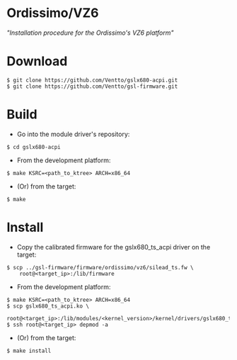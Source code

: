 Ordissimo/VZ6
=============

*"Installation procedure for the Ordissimo's VZ6 platform"*

# Download

```
$ git clone https://github.com/Ventto/gslx680-acpi.git
$ git clone https://github.com/Ventto/gsl-firmware.git
```

# Build

* Go into the module driver's repository:

```shell
$ cd gslx680-acpi
```

* From the development platform:

```shell
$ make KSRC=<path_to_ktree> ARCH=x86_64
```

* (Or) from the target:

```shell
$ make
```

# Install

* Copy the calibrated firmware for the gslx680\_ts\_acpi driver on the target:

```shell
$ scp ../gsl-firmware/firmware/ordissimo/vz6/silead_ts.fw \
    root@<target_ip>:/lib/firmware
```

* From the development platform:

```shell
$ make KSRC=<path_to_ktree> ARCH=x86_64
$ scp gslx680_ts_acpi.ko \
    root@<target_ip>:/lib/modules/<kernel_version>/kernel/drivers/gslx680_ts_acpi.ko
$ ssh root@<target_ip> depmod -a
```

* (Or) from the target:

```shell
$ make install
```
